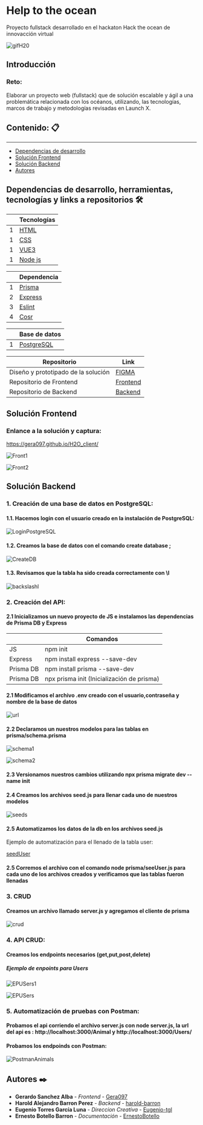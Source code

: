 # Help to the ocean
Proyecto fullstack desarrollado en el hackaton Hack the ocean de innovacción virtual



![gifH20](https://user-images.githubusercontent.com/89043553/168487473-afdc8688-3bb7-4115-83db-2e222a2474e4.gif)

## Introducción

### Reto:

Elaborar un proyecto web (fullstack) que de solución escalable y ágil a una problemática relacionada con los océanos, utilizando, las tecnologías, marcos de trabajo y metodologías revisadas en Launch X.

## Contenido: 📋
---
- [Dependencias de desarrollo](#id1)
- [Solución Frontend](#id3)
- [Solución Backend](#id3)
- [Autores](#id4)

<div id='id1' />

## Dependencias de desarrollo, herramientas, tecnologías y links a repositorios 🛠️
| |Tecnologías|
|------|------|
|1| [HTML](https://developer.mozilla.org/es/docs/Web/HTML)|
|1| [CSS](https://developer.mozilla.org/es/docs/Learn/Getting_started_with_the_web/CSS_basics)|
|1| [VUE3](https://vuejs.org/)|
|1| [Node js](https://nodejs.org/en/)|


| |Dependencia|
|------|------|
|1| [Prisma](https://www.prisma.io/)|
|2| [Express](http://expressjs.com/)|
|3| [Eslint](https://eslint.org/)|
|4| [Cosr](https://www.npmjs.com/package/cors)|

| |Base de datos|
|------|------|
|1| [PostgreSQL](https://www.postgresql.org/)|

|Repositorio|Link|
|------|------|
|Diseño y prototipado de la solución| [FIGMA](https://www.figma.com/file/dmR2q94fjEHWluk2vyVlVG/H2O-Mexico?node-id=11%3A164)|
|Repositorio de Frontend| [Frontend](https://github.com/Gera097/H2O_client)|
|Repositorio de Backend| [Backend](https://github.com/harold-barron/H2O-Backend)|


<div id='id3' />

## Solución Frontend

### Enlance a la solución y captura:

https://gera097.github.io/H2O_client/

![Front1](https://user-images.githubusercontent.com/73314870/168503574-beb7a1d2-ac94-4d8f-a49e-844713c8b747.PNG)

![Front2](https://user-images.githubusercontent.com/73314870/168503577-0abb8f17-47fa-436a-8f93-b21ee2fa5e66.PNG)




<div id='id4' />

## Solución Backend

### 1. Creación de una base de datos en PostgreSQL:

#### 1.1. Hacemos login con el usuario creado en la instalación de PostgreSQL:

![LoginPostgreSQL](https://user-images.githubusercontent.com/73314870/168500573-fac6b09e-5f00-4a76-a7f0-7cdff983e39c.PNG)

#### 1.2. Creamos la base de datos con el comando create database <nombre de la base a crear>;

![CreateDB](https://user-images.githubusercontent.com/73314870/168500703-fd245c9c-cc0b-4e97-9cf0-56ae83d65017.PNG)

#### 1.3. Revisamos que la tabla ha sido creada correctamente con \l

![backslashl](https://user-images.githubusercontent.com/73314870/168500773-99714441-87fd-498f-bf19-90fe08b293c8.PNG)

### 2. Creación del API:

#### 2.1  Inicializamos un nuevo proyecto de JS e instalamos las dependencias de Prisma DB y Express
  
  | |Comandos|
|------|------|
|JS| npm init|
|Express|npm install express --save-dev|
|Prisma DB|npm install prisma --save-dev|
|Prisma DB|npx prisma init (Inicialización de prisma)|
  
#### 2.1 Modificamos el archivo .env creado con el usuario,contraseña  y nombre de la base de datos
  
![url](https://user-images.githubusercontent.com/73314870/168501393-a977489c-b187-494a-8b53-9fa514107d2c.PNG)

#### 2.2 Declaramos un nuestros modelos para las tablas en prisma/schema.prisma
  
  ![schema1](https://user-images.githubusercontent.com/73314870/168501621-000f54fb-9a8b-468d-b33a-ca97bd356b5c.PNG)

  ![schema2](https://user-images.githubusercontent.com/73314870/168501626-0c8739b4-6101-421b-990b-dd4138594527.PNG)

#### 2.3 Versionamos nuestros cambios utilizando npx prisma migrate dev --name init

  
#### 2.4 Creamos los archivos seed.js para llenar cada uno de nuestros modelos
  
  ![seeds](https://user-images.githubusercontent.com/73314870/168501792-a1a78d08-31b1-482f-a8b2-25137638f513.PNG)

#### 2.5 Automatizamos los datos de la db en los archivos seed<nombre del modelo>.js
  
  Ejemplo de automatización para el llenado de la tabla user:
  
  [seedUser](https://user-images.githubusercontent.com/73314870/168501877-8058e2d0-e781-4beb-b7c6-9c99b6ca3be2.PNG)
  
#### 2.5 Corremos el archivo con el comando node prisma/seeUser.js para cada uno de los archivos creados y verificamos que las tablas fueron llenadas
  
### 3. CRUD
  
  #### Creamos un archivo llamado server.js y agregamos el cliente de prisma 

  ![crud](https://user-images.githubusercontent.com/73314870/168502090-179766c4-8f7b-45b9-8dcd-85ab03c6f552.PNG)

### 4. API CRUD:
  
  #### Creamos los endpoints necesarios (get,put,post,delete)
  
  ##### Ejemplo de enpoints para Users
  
  ![EPUSers1](https://user-images.githubusercontent.com/73314870/168502274-47a58c91-dd1c-4100-bfa8-103c7339af22.PNG)
  
  ![EPUSers](https://user-images.githubusercontent.com/73314870/168502275-3d3b91e2-2e4f-4540-8bdf-17f368676fd3.PNG)

### 5. Automatización de pruebas con Postman:
  
  #### Probamos el api corriendo el archivo server.js con node server.js, la url del api es : http://localhost:3000/Animal y http://localhost:3000/Users/
  
  #### Probamos los endpoinds con Postman:
  
  ![PostmanAnimals](https://user-images.githubusercontent.com/73314870/168502644-87d9b4c4-7ce2-4be4-ac2d-401c5f37b4c5.PNG)


<div id='id5' />

## Autores ✒️

* **Gerardo Sanchez Alba** - *Frontend* - [Gera097](https://github.com/Gera097)
* **Harold Alejandro Barron Perez** - *Backend* - [harold-barron](https://github.com/harold-barron)
* **Eugenio Torres García Luna** - *Direccion Creativa* - [Eugenio-tgl](https://github.com/Eugenio-tgl)
* **Ernesto Botello Barron** - *Documentación* - [ErnestoBotello](https://github.com/ErnestoBotello)

